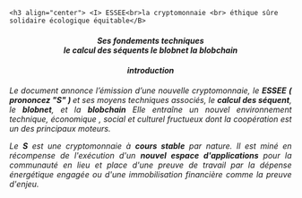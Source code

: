 
    <h3 align="center"> <I> ESSEE<br>la cryptomonnaie <br> éthique sûre solidaire écologique équitable</B>
</h3>
<h4 align="center"> <I> Ses fondements techniques <br>le calcul des séquents le blobnet la blobchain <I> </h4>



<h4 align="center"> <I> introduction <I> </h4>

<p align="justify">  <I> Le document annonce l’émission d’une nouvelle cryptomonnaie, le <B> ESSEE ( prononcez "S" ) </B> et ses moyens techniques associés, le <B> calcul des séquent</B>, le <B>blobnet</B>, et la <B>blobchain</B>  Elle entraîne un nouvel environnement technique, économique , social et culturel fructueux dont la coopération est un des principaux moteurs.<I> 
    </p>

<p align="justify"> <I> Le <B>S</B> est une cryptomonnaie à <B>cours stable</B> par nature. Il est miné en récompense de l'exécution d'un <B>nouvel espace d'applications </B>pour la communauté en lieu et place d'une preuve de travail par la dépense énergétique engagée ou d'une immobilisation financière comme la preuve d'enjeu.</I>
</p>



                                                             
                                 
                                       
                                     
